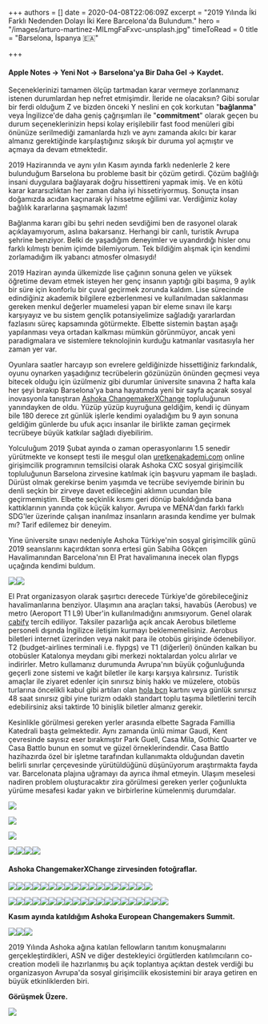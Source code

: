 +++
authors = []
date = 2020-04-08T22:06:09Z
excerpt = "2019 Yılında İki Farklı Nedenden Dolayı İki Kere Barcelona'da Bulundum."
hero = "/images/arturo-martinez-MILmgFaFxvc-unsplash.jpg"
timeToRead = 0
title = "Barselona, İspanya 🇪🇦️"

+++
#### Apple Notes -> Yeni Not -> Barselona'ya Bir Daha Gel -> Kaydet.

Seçeneklerinizi tamamen ölçüp tartmadan karar vermeye zorlanmanız istenen durumlardan hep nefret etmişimdir. İleride ne olacaksın? Gibi sorular bir ferdi olduğum Z ve bizden önceki Y neslini en çok korkutan "**bağlanma**" veya İngilizce'de daha geniş çağrışımları ile "**commitment**" olarak geçen bu durum seçeneklerinizin hepsi kolay erişilebilir fast food menüleri gibi önünüze serilmediği zamanlarda hızlı ve aynı zamanda akılcı bir karar almanız gerektiğinde karşılaştığınız sıkışık bir duruma yol açmıştır ve açmaya da devam etmektedir.

2019 Haziranında ve aynı yılın Kasım ayında farklı nedenlerle 2 kere bulunduğum Barselona bu probleme basit bir çözüm getirdi. Çözüm bağlılığı insani duygulara bağlayarak doğru hissettireni yapmak imiş. Ve en kötü karar kararsızlıktan her zaman daha iyi hissetiriyormuş. Sonuçta insan doğamızda acıdan kaçınarak iyi hissetme eğilimi var. Verdiğimiz kolay bağlılık kararlarına şaşmamak lazım!

Bağlanma kararı gibi bu şehri neden sevdiğimi ben de rasyonel olarak açıklayamıyorum, aslına bakarsanız. Herhangi bir canlı, turistik Avrupa şehrine benziyor. Belki de yaşadığım deneyimler ve uyandırdığı hisler onu farklı kılmıştı benim içimde bilemiyorum. Tek bildiğim alışmak için kendimi zorlamadığım ilk yabancı atmosfer olmasıydı!

2019 Haziran ayında ülkemizde lise çağının sonuna gelen ve yüksek öğretime devam etmek isteyen her genç insanın yaptığı gibi başıma, 9 aylık bir süre için konforlu bir çuval geçirmek zorunda kaldım. Lise sürecinde edindiğiniz akademik bilgilere ezberlenmesi ve kullanılmadan saklanması gereken menkul değerler muamelesi yapan bir eleme sınavı ile karşı karşıyayız ve bu sistem gençlik potansiyelimize sağladığı yararlardan fazlasını süreç kapsamında götürmekte. Elbette sistemin baştan aşağı yapılanması veya ortadan kalkması mümkün görünmüyor, ancak yeni paradigmalara ve sistemlere teknolojinin kurduğu katmanlar vasıtasıyla her zaman yer var.

Oyunlara saatler harcayıp son evrelere geldiğinizde hissettiğiniz farkındalık, oyunu oynarken yaşadığınız tecrübelerin gözünüzün önünden geçmesi veya bitecek olduğu için üzülmeniz gibi durumlar üniversite sınavına 2 hafta kala her şeyi bırakıp Barselona'ya bana hayatımda yeni bir sayfa açarak sosyal inovasyonla tanıştıran [Ashoka ChangemakerXChange](https://changemakerxchange.org) topluluğunun yanındayken de oldu. Yüzüp yüzüp kuyruğuna geldiğim, kendi iç dünyam bile 180 derece zıt günlük işlerle kendimi oyaladığım bu 9 ayın sonuna geldiğim günlerde bu ufuk açıcı insanlar ile birlikte zaman geçirmek tecrübeye büyük katkılar sağladı diyebilirim.

Yolculuğum 2019 Şubat ayında o zaman operasyonlarını 1.5 senedir yürütmekte ve konsept testi ile meşgul olan [uretkenakademi.com](https://uretkenakademi.com/hakkinda.html) online girişimcilik programının temsilcisi olarak Ashoka CXC sosyal girişimcilik topluluğunun Barselona zirvesine katılmak için başvuru yapmam ile başladı. Dürüst olmak gerekirse benim yaşımda ve tecrübe seviyemde birinin bu denli seçkin bir zirveye davet edileceğini aklımın ucundan bile geçirmemiştim. Elbette seçkinlik kısmı geri dönüp bakıldığında bana kattıklarının yanında çok küçük kalıyor. Avrupa ve MENA'dan farklı farklı SDG'ler üzerinde çalışan inanılmaz insanların arasında kendime yer bulmak mı? Tarif edilemez bir deneyim.

Yine üniversite sınavı nedeniyle Ashoka Türkiye'nin sosyal girişimcilik günü 2019 seanslarını kaçırdıktan sonra ertesi gün Sabiha Gökçen Havalimanından Barcelona'nın El Prat havalimanına inecek olan flypgs uçağında kendimi buldum.

![](/images/img_20190529_115525249_hdr-500.jpg)![](/images/IMG_20190529_090147023_HDR-500.jpg)

El Prat organizasyon olarak şaşırtıcı derecede Türkiye'de görebileceğiniz havalimanlarına benziyor. Ulaşımın ana araçları taksi, havabüs (Aerobus) ve metro (Aeroport T1 L9) Uber'in kullanılmadığını anımsıyorum. Genel olarak [cabify](https://cabify.com) tercih ediliyor. Taksiler pazarlığa açık ancak Aerobus biletleme personeli dışında İngilizce iletişim kurmayı beklememelisiniz. Aerobus biletleri internet üzerinden veya nakit para ile otobüs girişinde ödenebiliyor. T2 (budget-airlines terminali i.e. flypgs) ve T1 (diğerleri) önünden kalkan bu otobüsler Katalonya meydanı gibi merkezi noktalardan yolcu alırlar ve indirirler. Metro kullamanız durumunda Avrupa'nın büyük çoğunluğunda geçerli zone sistemi ve kağıt biletler ile karşı karşıya kalırsınız. Turistik amaçlar ile ziyaret edenler için sınırsız biniş hakkı ve müzelere, otobüs turlarına öncelikli kabul gibi artıları olan [hola bcn](https://www.tmb.cat/en/barcelona-fares-metro-bus/tickets-visit-barcelona/barcelona-travel-card-hola-bcn) kartını veya günlük sınırsız 48 saat sınırsız gibi yine turizm odaklı standart toplu taşıma biletlerini tercih edebilirsiniz aksi taktirde 10 binişlik biletler almanız gerekir.

Kesinlikle görülmesi gereken yerler arasında elbette Sagrada Famillia Katedrali başta gelmektedir. Aynı zamanda ünlü mimar Gaudi, Kent çevresinde sayısız eser bırakmıştır Park Guell, Casa Mila, Gothic Quarter ve Casa Battlo bunun en somut ve güzel örneklerindendir. Casa Battlo hazihazırda özel bir işletme tarafından kullanımakta olduğundan davetin belirli sınırlar çerçevesinde yürütüldüğünü düşünüyorum araştırmakta fayda var. Barcelonata plajına uğramayı da ayrıca ihmal etmeyin. Ulaşım meselesi nadiren problem oluşturacaktır zira görülmesi gereken yerler çoğunlukta yürüme mesafesi kadar yakın ve birbirlerine kümelenmiş durumdalar.

![](/images/IMG_1777-500.jpg)

![](/images/IMG_1819-500.jpg)

![](/images/IMG_1829-500.jpg)

![](/images/IMG_1830-500.jpg)![](/images/IMG_1852-500.jpg)![](/images/IMG_20190602_122155090-500.jpg)![](/images/IMG-20190602-WA0022-500.jpg)

#### Ashoka ChangemakerXChange zirvesinden fotoğraflar.

![](/images/img-20190530-wa0011-500.jpg)![](/images/img-20190601-wa0011-500.jpg)![](/images/img-20190601-wa0023-500.jpg)![](/images/IMG_20190529_202342730_HDR-500.jpg)![](/images/IMG_20190530_114659982-500.jpg)![](/images/IMG_20190531_100353141-500.jpg)![](/images/IMG_20190531_104028212-500.jpg)![](/images/IMG_20190531_191455229-500.jpg)![](/images/IMG_20190602_104621394_HDR-500.jpg)![](/images/IMG_20190602_111226312-500.jpg)![](/images/IMG-20190529-WA0023-500.jpg)![](/images/IMG-20190530-WA0009-500.jpg)![](/images/IMG-20190530-WA0010-500.jpg)![](/images/IMG-20190530-WA0012-500.jpg)![](/images/IMG-20190530-WA0013-500.jpg)![](/images/IMG-20190530-WA0015-500.jpg)![](/images/IMG-20190530-WA0016-500.jpg)![](/images/IMG-20190530-WA0017-500.jpg)

![](/images/img_20190601_192531257-500.jpg)![](/images/IMG-20190530-WA0018-500.jpg)![](/images/IMG-20190530-WA0019-500.jpg)![](/images/IMG-20190530-WA0020-500.jpg)![](/images/IMG-20190530-WA0027-500.jpg)![](/images/IMG-20190530-WA0031-500.jpg)![](/images/IMG-20190601-WA0005-500.jpg)![](/images/IMG-20190601-WA0008-500.jpg)![](/images/IMG-20190601-WA0009-500.jpg)![](/images/IMG-20190601-WA0012-500.jpg)![](/images/IMG-20190601-WA0013-500.jpg)![](/images/IMG-20190601-WA0014-500.jpg)![](/images/IMG-20190601-WA0016-500.jpg)![](/images/IMG-20190601-WA0017-500.jpg)![](/images/IMG-20190601-WA0018-500.jpg)![](/images/IMG-20190601-WA0019-500.jpg)![](/images/IMG-20190601-WA0020-500.jpg)![](/images/IMG-20190601-WA0022-500.jpg)![](/images/IMG-20190601-WA0025-500.jpg)![](/images/IMG-20190602-WA0005-500.jpg)

**Kasım ayında katıldığım Ashoka European Changemakers Summit.**

![](/images/0819E487-81F9-4805-8615-2C5D17638C35-500.jpg)![](/images/IMG_1865-500.jpg)![](/images/IMG_1940-500.jpg)

2019 Yılında Ashoka ağına katılan fellowların tanıtım konuşmalarını gerçekleştirdikleri, ASN ve diğer destekleyici örgütlerden katılımcıların co-creation modeli ile hazırlanmış bu açık toplantıya açıktan destek verdiği bu organizasyon Avrupa'da sosyal girişimcilik ekosistemini bir araya getiren en büyük etkinliklerden biri.

**Görüşmek Üzere.**

![](/images/IMG-20190601-WA0015-500.jpg)
